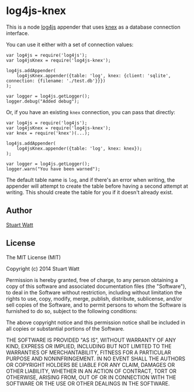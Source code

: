 log4js-knex
===========

This is a node [log4js](https://github.com/nomiddlename/log4js-node) appender that uses [knex](http://knexjs.org/)
as a database connection interface. 

You can use it either with a set of connection values:

```
var log4js = require('log4js');
var log4jsKnex = require('log4js-knex');

log4js.addAppender(
    log4jsKnex.appender({table: 'log', knex: {client: 'sqlite', connection: {filename: './test.db'}}})
);

var logger = log4js.getLogger();
logger.debug("Added debug");
```

Or, if you have an existing `knex` connection, you can pass that directly:

```
var log4js = require('log4js');
var log4jsKnex = require('log4js-knex');
var knex = require('knex')(...);

log4js.addAppender(
    log4jsKnex.appender({table: 'log', knex: knex});
);

var logger = log4js.getLogger();
logger.warn("You have been warned");
```

The default table name is `log`, and if there's an error when writing, the appender will attempt 
to create the table before having a second attempt at writing. This should create the table for
you if it doesn't already exist. 

Author
------

[Stuart Watt](https://github.com/morungos)

License 
-------

The MIT License (MIT)

Copyright (c) 2014 Stuart Watt

Permission is hereby granted, free of charge, to any person obtaining a copy
of this software and associated documentation files (the "Software"), to deal
in the Software without restriction, including without limitation the rights
to use, copy, modify, merge, publish, distribute, sublicense, and/or sell
copies of the Software, and to permit persons to whom the Software is
furnished to do so, subject to the following conditions:

The above copyright notice and this permission notice shall be included in all
copies or substantial portions of the Software.

THE SOFTWARE IS PROVIDED "AS IS", WITHOUT WARRANTY OF ANY KIND, EXPRESS OR
IMPLIED, INCLUDING BUT NOT LIMITED TO THE WARRANTIES OF MERCHANTABILITY,
FITNESS FOR A PARTICULAR PURPOSE AND NONINFRINGEMENT. IN NO EVENT SHALL THE
AUTHORS OR COPYRIGHT HOLDERS BE LIABLE FOR ANY CLAIM, DAMAGES OR OTHER
LIABILITY, WHETHER IN AN ACTION OF CONTRACT, TORT OR OTHERWISE, ARISING FROM,
OUT OF OR IN CONNECTION WITH THE SOFTWARE OR THE USE OR OTHER DEALINGS IN THE
SOFTWARE.

